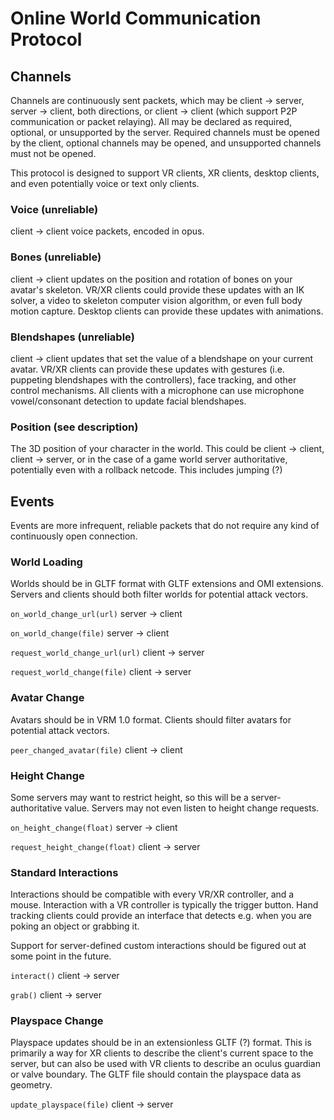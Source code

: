 # Online World Communication Protocol

## Channels

Channels are continuously sent packets, which may be client -> server, server -> client, both directions, or client -> client (which support P2P communication or packet relaying). All may be declared as required, optional, or unsupported by the server. Required channels must be opened by the client, optional channels may be opened, and unsupported channels must not be opened.

This protocol is designed to support VR clients, XR clients, desktop clients, and even potentially voice or text only clients.

### Voice (unreliable)

client -> client voice packets, encoded in opus.

### Bones (unreliable)

client -> client updates on the position and rotation of bones on your avatar's skeleton. VR/XR clients could provide these updates with an IK solver, a video to skeleton computer vision algorithm, or even full body motion capture. Desktop clients can provide these updates with animations.

### Blendshapes (unreliable)

client -> client updates that set the value of a blendshape on your current avatar. VR/XR clients can provide these updates with gestures (i.e. puppeting blendshapes with the controllers), face tracking, and other control mechanisms. All clients with a microphone can use microphone vowel/consonant detection to update facial blendshapes.

### Position (see description)

The 3D position of your character in the world. This could be client -> client, client -> server, or in the case of a game world server authoritative, potentially even with a rollback netcode. This includes jumping (?)

## Events

Events are more infrequent, reliable packets that do not require any kind of continuously open connection.

### World Loading

Worlds should be in GLTF format with GLTF extensions and OMI extensions. Servers and clients should both filter worlds for potential attack vectors.

`on_world_change_url(url)` server -> client

`on_world_change(file)` server -> client

`request_world_change_url(url)` client -> server

`request_world_change(file)` client -> server

### Avatar Change

Avatars should be in VRM 1.0 format. Clients should filter avatars for potential attack vectors.

`peer_changed_avatar(file)` client -> client

### Height Change

Some servers may want to restrict height, so this will be a server-authoritative value. Servers may not even listen to height change requests.

`on_height_change(float)` server -> client

`request_height_change(float)` client -> server

### Standard Interactions

Interactions should be compatible with every VR/XR controller, and a mouse. Interaction with a VR controller is typically the trigger button. Hand tracking clients could provide an interface that detects e.g. when you are poking an object or grabbing it.

Support for server-defined custom interactions should be figured out at some point in the future.

`interact()` client -> server

`grab()` client -> server

### Playspace Change

Playspace updates should be in an extensionless GLTF (?) format. This is primarily a way for XR clients to describe the client's current space to the server, but can also be used with VR clients to describe an oculus guardian or valve boundary. The GLTF file should contain the playspace data as geometry.

`update_playspace(file)` client -> server
